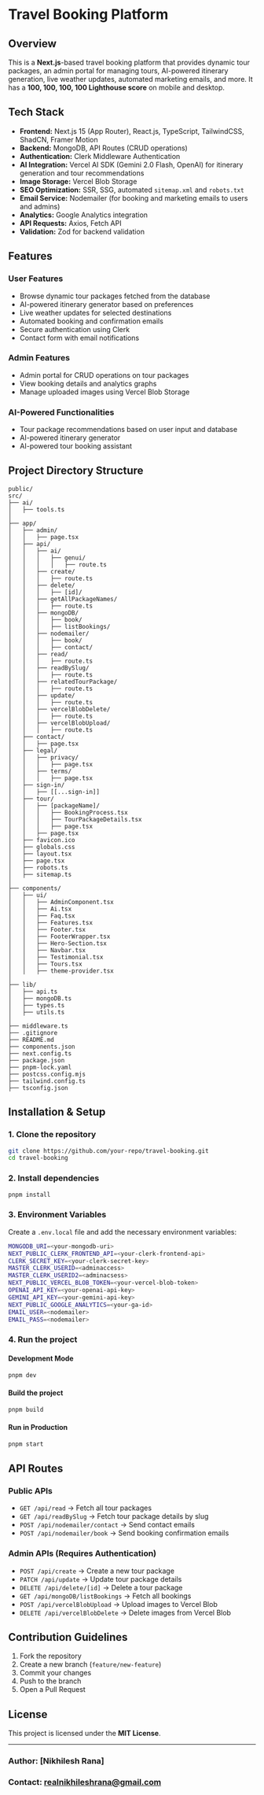 # Travel Booking Platform


## Overview
This is a **Next.js**-based travel booking platform that provides dynamic tour packages, an admin portal for managing tours, AI-powered itinerary generation, live weather updates, automated marketing emails, and more. It has a **100, 100, 100, 100 Lighthouse score** on mobile and desktop.

## Tech Stack
- **Frontend:** Next.js 15 (App Router), React.js, TypeScript, TailwindCSS, ShadCN, Framer Motion
- **Backend:** MongoDB, API Routes (CRUD operations)
- **Authentication:** Clerk Middleware Authentication
- **AI Integration:** Vercel AI SDK (Gemini 2.0 Flash, OpenAI) for itinerary generation and tour recommendations
- **Image Storage:** Vercel Blob Storage
- **SEO Optimization:** SSR, SSG, automated `sitemap.xml` and `robots.txt`
- **Email Service:** Nodemailer (for booking and marketing emails to users and admins)
- **Analytics:** Google Analytics integration
- **API Requests:** Axios, Fetch API
- **Validation:** Zod for backend validation

## Features
### **User Features**
- Browse dynamic tour packages fetched from the database
- AI-powered itinerary generator based on preferences
- Live weather updates for selected destinations
- Automated booking and confirmation emails
- Secure authentication using Clerk
- Contact form with email notifications

### **Admin Features**
- Admin portal for CRUD operations on tour packages
- View booking details and analytics graphs
- Manage uploaded images using Vercel Blob Storage

### **AI-Powered Functionalities**
- Tour package recommendations based on user input and database
- AI-powered itinerary generator
- AI-powered tour booking assistant

## Project Directory Structure
```
public/
src/
├── ai/
│   ├── tools.ts
│
├── app/
│   ├── admin/
│   │   ├── page.tsx
│   ├── api/
│   │   ├── ai/
│   │   │   ├── genui/
│   │   │   │   ├── route.ts
│   │   ├── create/
│   │   │   ├── route.ts
│   │   ├── delete/
│   │   │   ├── [id]/
│   │   ├── getAllPackageNames/
│   │   │   ├── route.ts
│   │   ├── mongoDB/
│   │   │   ├── book/
│   │   │   ├── listBookings/
│   │   ├── nodemailer/
│   │   │   ├── book/
│   │   │   ├── contact/
│   │   ├── read/
│   │   │   ├── route.ts
│   │   ├── readBySlug/
│   │   │   ├── route.ts
│   │   ├── relatedTourPackage/
│   │   │   ├── route.ts
│   │   ├── update/
│   │   │   ├── route.ts
│   │   ├── vercelBlobDelete/
│   │   │   ├── route.ts
│   │   ├── vercelBlobUpload/
│   │   │   ├── route.ts
│   ├── contact/
│   │   ├── page.tsx
│   ├── legal/
│   │   ├── privacy/
│   │   │   ├── page.tsx
│   │   ├── terms/
│   │   │   ├── page.tsx
│   ├── sign-in/
│   │   ├── [[...sign-in]]
│   ├── tour/
│   │   ├── [packageName]/
│   │   │   ├── BookingProcess.tsx
│   │   │   ├── TourPackageDetails.tsx
│   │   │   ├── page.tsx
│   │   ├── page.tsx
│   ├── favicon.ico
│   ├── globals.css
│   ├── layout.tsx
│   ├── page.tsx
│   ├── robots.ts
│   ├── sitemap.ts
│
├── components/
│   ├── ui/
│   │   ├── AdminComponent.tsx
│   │   ├── Ai.tsx
│   │   ├── Faq.tsx
│   │   ├── Features.tsx
│   │   ├── Footer.tsx
│   │   ├── FooterWrapper.tsx
│   │   ├── Hero-Section.tsx
│   │   ├── Navbar.tsx
│   │   ├── Testimonial.tsx
│   │   ├── Tours.tsx
│   │   ├── theme-provider.tsx
│
├── lib/
│   ├── api.ts
│   ├── mongoDB.ts
│   ├── types.ts
│   ├── utils.ts
│
├── middleware.ts
├── .gitignore
├── README.md
├── components.json
├── next.config.ts
├── package.json
├── pnpm-lock.yaml
├── postcss.config.mjs
├── tailwind.config.ts
├── tsconfig.json
```

## Installation & Setup
### **1. Clone the repository**
```sh
git clone https://github.com/your-repo/travel-booking.git
cd travel-booking
```
### **2. Install dependencies**
```sh
pnpm install
```
### **3. Environment Variables**
Create a `.env.local` file and add the necessary environment variables:
```sh
MONGODB_URI=<your-mongodb-uri>
NEXT_PUBLIC_CLERK_FRONTEND_API=<your-clerk-frontend-api>
CLERK_SECRET_KEY=<your-clerk-secret-key>
MASTER_CLERK_USERID=<adminaccess>
MASTER_CLERK_USERID2=<adminacsess>
NEXT_PUBLIC_VERCEL_BLOB_TOKEN=<your-vercel-blob-token>
OPENAI_API_KEY=<your-openai-api-key>
GEMINI_API_KEY=<your-gemini-api-key>
NEXT_PUBLIC_GOOGLE_ANALYTICS=<your-ga-id>
EMAIL_USER=<nodemailer>
EMAIL_PASS=<nodemailer>
```

### **4. Run the project**
#### **Development Mode**
```sh
pnpm dev
```
#### **Build the project**
```sh
pnpm build
```
#### **Run in Production**
```sh
pnpm start
```

## API Routes
### **Public APIs**
- `GET /api/read` → Fetch all tour packages
- `GET /api/readBySlug` → Fetch tour package details by slug
- `POST /api/nodemailer/contact` → Send contact emails
- `POST /api/nodemailer/book` → Send booking confirmation emails

### **Admin APIs** (Requires Authentication)
- `POST /api/create` → Create a new tour package
- `PATCH /api/update` → Update tour package details
- `DELETE /api/delete/[id]` → Delete a tour package
- `GET /api/mongoDB/listBookings` → Fetch all bookings
- `POST /api/vercelBlobUpload` → Upload images to Vercel Blob
- `DELETE /api/vercelBlobDelete` → Delete images from Vercel Blob

## Contribution Guidelines
1. Fork the repository
2. Create a new branch (`feature/new-feature`)
3. Commit your changes
4. Push to the branch
5. Open a Pull Request

## License
This project is licensed under the **MIT License**.

---
### **Author**: [Nikhilesh Rana]
### **Contact**: realnikhileshrana@gmail.com


